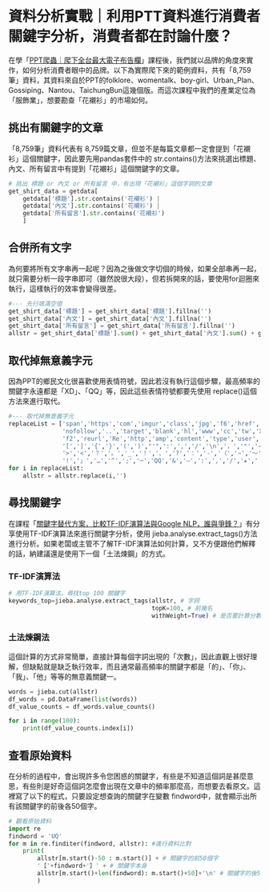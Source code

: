# 資料分析實戰｜利用PTT資料進行消費者關鍵字分析，消費者都在討論什麼？
在學「[PPT爬蟲｜爬下全台最大電子布告欄](/classification/crawler_king/96)」課程後，我們就以品牌的角度來實作，如何分析消費者眼中的品牌。以下為實際爬下來的範例資料，共有「8,759筆」資料，其資料來自於PPT的folklore、womentalk、boy-girl、Urban_Plan、Gossiping、Nantou、TaichungBun這幾個版。而這次課程中我們的產業定位為「服飾業」，想要勘查「花襯衫」的市場如何。

## 挑出有關鍵字的文章
「8,759筆」資料代表有 8,759篇文章，但並不是每篇文章都一定會提到「花襯衫」這個關鍵字，因此要先用pandas套件中的 str.contains()方法來挑選出標題、內文、所有留言中有提到「花襯衫」這個關鍵字的文章。
```python
# 挑出 標題 or 內文 or 所有留言 中，有出現「花襯衫」這個字詞的文章
get_shirt_data = getdata[
    getdata['標題'].str.contains('花襯衫') |
    getdata['內文'].str.contains('花襯衫') |
    getdata['所有留言'].str.contains('花襯衫')
    ]
```
## 合併所有文字
為何要將所有文字串再一起呢？因為之後做文字切個的時候，如果全部串再一起，就只需要分析一段字串即可（雖然說很大段），但若拆開來的話，要使用for迴圈來執行，這樣執行的效率會變得很差。
```python
#--- 先行填滿空值
get_shirt_data['標題'] = get_shirt_data['標題'].fillna('')
get_shirt_data['內文'] = get_shirt_data['內文'].fillna('')
get_shirt_data['所有留言'] = get_shirt_data['所有留言'].fillna('')
allstr = get_shirt_data['標題'].sum() + get_shirt_data['內文'].sum() + get_shirt_data['所有留言'].sum() # 將標題與內文全部串起來
```
## 取代掉無意義字元
因為PPT的鄉民文化很喜歡使用表情符號，因此若沒有執行這個步驟，最高頻率的關鍵字永遠都是「XD」、「QQ」等，因此這些表情符號都要先使用 replace()這個方法來進行取代。
```python
#--- 取代掉無意義字元
replaceList = ['span','https','com','imgur','class','jpg','f6','href','rel',
               'nofollow','..','target','blank','hl','www','cc','tw','XD','f3',
               'f2','reurl','Re','http','amp','content','type','user','ipdatetime',
               '[',']','{','}','(',')',"'",':',',','/','\n','，','"','→','.','=','>',
               '>','<','？','。','_','！','、','?','：','-','（','~','～','）','「',
               '!','」','…','^',';','─','QQ','&','—',':',',','/','★','｜','+']
for i in replaceList:
    allstr = allstr.replace(i,'')
```
## 尋找關鍵字
在課程「[關鍵字替代方案，比較TF-IDF演算法與Google NLP，誰與爭鋒？](/classification/marketing/24)」有分享使用TF-IDF演算法來進行關鍵字分析，使用 jieba.analyse.extract_tags()方法進行分析。如果老闆或主管不了解TF-IDF演算法如何計算，又不方便跟他們解釋的話，納建議還是使用下一個「土法煉鋼」的方式。
### TF-IDF演算法
```python
# 用TF-IDF演算法，尋找top 100 關鍵字
keywords_top=jieba.analyse.extract_tags(allstr, # 字詞
                                        topK=100, # 前幾名
                                        withWeight=True) # 是否要計算分數
```
### 土法煉鋼法
這個計算的方式非常簡單，直接計算每個字詞出現的「次數」，因此直觀上很好理解，但缺點就是缺乏執行效率，而且通常最高頻率的關鍵字都是「的」、「你」、「我」、「他」等等的無意義關鍵一。
```python
words = jieba.cut(allstr)
df_words = pd.DataFrame(list(words))
df_value_counts = df_words.value_counts()

for i in range(100):
    print(df_value_counts.index[i])
```

## 查看原始資料
在分析的過程中，會出現許多令您困惑的關鍵字，有些是不知道這個詞是甚麼意思，有些則是好奇這個詞怎麼會出現在文章中的頻率那麼高，而想要去看原文。這裡寫了以下的程式，只要設定想查詢的關鍵字在變數 findword中，就會顯示出所有該關鍵字的前後各50個字。
```python
# 觀看原始資料
import re
findword = 'UQ'
for m in re.finditer(findword, allstr): #進行資料比對
    print(
        allstr[m.start()-50 : m.start()] + # 關鍵字的前50個字
        '【'+findword+'】' + # 關鍵字本身
        allstr[m.start()+len(findword): m.start()+50]+'\n' # 關鍵字的後50個字
        ) 
```
